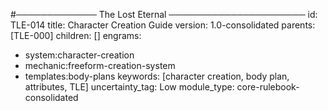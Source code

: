 #───────────── The Lost Eternal ──────────────────────
id: TLE-014
title: Character Creation Guide
version: 1.0-consolidated
parents: [TLE-000]
children: []
engrams:
 - system:character-creation
 - mechanic:freeform-creation-system
 - templates:body-plans
keywords: [character creation, body plan, attributes, TLE]
uncertainty_tag: Low
module_type: core-rulebook-consolidated